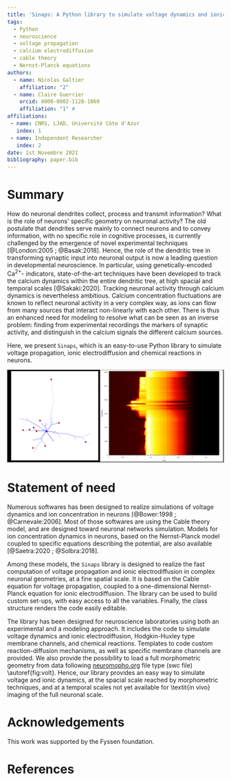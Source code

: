 ```yaml
---
title: 'Sinaps: A Python library to simulate voltage dynamics and ionic electrodiffusion in neurons'
tags:
  - Python
  - neuroscience
  - voltage propagation
  - calcium electrodiffusion
  - cable theory
  - Nernst-Planck equations
authors:
  - name: Nicolas Galtier
    affiliation: "2"
  - name: Claire Guerrier
    orcid: 0000-0002-1128-1069 
    affiliation: "1" #
affiliations:
 - name: CNRS, LJAD, Université Côte d'Azur
   index: 1
 - name: Independent Researcher
   index: 2
date: 1st Novembre 2021
bibliography: paper.bib
---
```


# Summary

How do neuronal dendrites collect, process and transmit information? What is the role of neurons'
specific geometry on neuronal activity? The old postulate that dendrites serve mainly to connect
neurons and to convey information, with no specific role in cognitive processes, is currently
challenged by the emergence of novel experimental techniques [@London:2005 ; @Basak:2018]. Hence, the 
role of the dendritic tree in transforming synaptic input into neuronal output is now a leading
question in developmental neuroscience. In particular, using genetically-encoded Ca$^{2+}$-
indicators, state-of-the-art techniques have been developed to track the calcium dynamics within
the entire dendritic tree, at high spacial and temporal scales [@Sakaki:2020]. Tracking neuronal
activity through calcium dynamics is nevertheless ambitious. Calcium concentration fluctuations
are known to reflect neuronal activity in a very complex way, as ions can flow from many sources
that interact non-linearly with each other. There is thus an enhanced need for modeling to
resolve what can be seen as an inverse problem: finding from experimental recordings the markers
of synaptic activity, and distinguish in the calcium signals the different calcium sources. 

Here, we present `Sinaps`, which is an easy-to-use Python library to simulate voltage propagation, ionic electrodiffusion and chemical reactions in neurons. 

![Left: a complete neuronal geometry created using `Sinaps`. Right: Voltage propagation in a dendritic tree.\label{fig:volt}](Fig.png)

# Statement of need

Numerous softwares has been designed to realize simulations of voltage dynamics and ion concentration in neurons [@Bower:1998 ; @Carnevale:2006]. Most of those softwares are using the Cable theory model, and are designed toward neuronal networks simulation. Models for ion concentration dynamics in neurons, based on the Nernst-Planck model coupled to specific equations describing the potential, are also available [@Saetra:2020 ; @Solbra:2018]. 

Among these models, the `Sinaps` library is designed to realize the fast computation of voltage propagation and ionic electrodiffusion in complex neuronal geometries, at a fine spatial scale. It is based on the Cable equation for voltage propagation, coupled to a one-dimensional Nernst-Planck equation for ionic electrodiffusion. The library can be used to build custom set-ups, with easy access to all the variables. Finally, the class structure renders the code easily editable.

The library has been designed for neuroscience laboratories using both an experimental and a modeling approach. It includes the code to simulate voltage dynamics and ionic electrodiffusion, Hodgkin-Huxley type membrane channels, and chemical reactions. Templates to code custom reaction-diffusion mechanisms, as well as specific membrane channels are provided. We also provide the possibility to load a full morphometric geometry from data following [neuromopho.org](http://neuromorpho.org/) file type (swc file) \autoref{fig:volt}. Hence, our library provides an easy way to simulate voltage and ionic dynamics, at the spacial scale reached by morphometric techniques, and at a temporal scales not yet available for \textit{in vivo} imaging of the full neuronal scale.

# Acknowledgements

This work was supported by the Fyssen foundation.

# References

